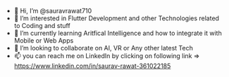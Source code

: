- 👋 Hi, I’m @sauravrawat710
- 👀 I’m interested in Flutter Development and other Technologies related to Coding and stuff
- 🌱 I’m currently learning Aritfical Intelligence and how to integrate it with Mobile or Web Apps
- 💞️ I’m looking to collaborate on AI, VR or Any other latest Tech
- 📫 you can reach me on LinkedIn by clicking on following link => https://www.linkedin.com/in/saurav-rawat-361022185

<!---
sauravrawat710/sauravrawat710 is a ✨ special ✨ repository because its `README.md` (this file) appears on your GitHub profile.
You can click the Preview link to take a look at your changes.
--->
